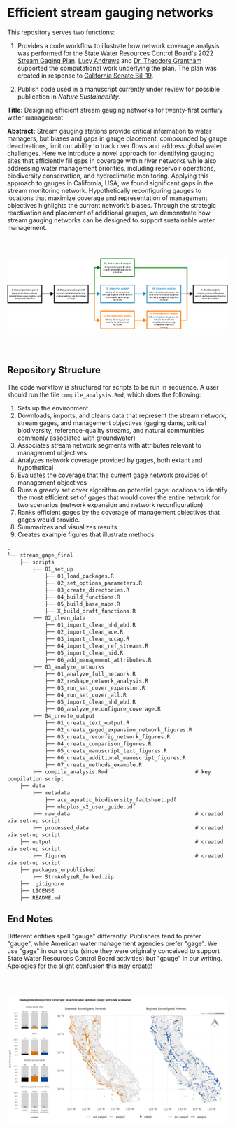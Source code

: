 # Efficient stream gauging networks

This repository serves two functions:

1. Provides a code workflow to illustrate how network coverage analysis was
performed for the State Water Resources Control Board's 2022 [Stream Gaging Plan](https://www.waterboards.ca.gov/waterrights/water_issues/programs/stream_gaging_plan/).
[Lucy Andrews](https://www.lucyrandrews.com/about) and [Dr. Theodore
Grantham](https://ourenvironment.berkeley.edu/people/theodore-grantham)
supported the computational work underlying the plan. The plan was created in response
to [California Senate Bill 19](https://leginfo.legislature.ca.gov/faces/billTextClient.xhtml?bill_id=201920200SB19).

2. Publish code used in a manuscript currently under review for possible
publication in _Nature Sustainability_.

**Title:** Designing efficient stream gauging networks for twenty-first century water management

**Abstract:** Stream gauging stations provide critical information to water managers, but biases and gaps in gauge placement, compounded by gauge deactivations, limit our ability to track river flows and address global water challenges. Here we introduce a novel approach for identifying gauging sites that efficiently fill gaps in coverage within river networks while also addressing water management priorities, including reservoir operations, biodiversity conservation, and hydroclimatic monitoring. Applying this approach to gauges in California, USA, we found significant gaps in the stream monitoring network. Hypothetically reconfiguring gauges to locations that maximize coverage and representation of management objectives highlights the current network’s biases. Through the strategic reactivation and placement of additional gauges, we demonstrate how stream gauging networks can be designed to support sustainable water management. 

<br>
<br>

![flow chart of methods](https://github.com/lucyrandrews/stream_gage_final/blob/main/data/metadata/methods_flowchart.png "flow chart of methods")

<br>
<br>

## Repository Structure

The code workflow is structured for scripts to be run in sequence. A user should
run the file `compile_analysis.Rmd`, which does the following:

1. Sets up the environment
2. Downloads, imports, and cleans data that represent the stream network, stream
gages, and management objectives (gaging dams, critical biodiversity, reference-quality
streams, and natural communities commonly associated with groundwater)
3. Associates stream network segments with attributes relevant to management objectives
4. Analyzes network coverage provided by gages, both extant and hypothetical
5. Evaluates the coverage that the current gage network provides of management
objectives
6. Runs a greedy set cover algorithm on potential gage locations to identify
the most efficient set of gages that would cover the entire network for two scenarios
(network expansion and network reconfiguration)
7. Ranks efficient gages by the coverage of management objectives that gages
would provide.
8. Summarizes and visualizes results
9. Creates example figures that illustrate methods


```
.
└── stream_gage_final  
    ├── scripts  
        ├── 01_set_up  
            ├── 01_load_packages.R  
            ├── 02_set_options_parameters.R
            ├── 03_create_directories.R  
            ├── 04_build_functions.R
            ├── 05_build_base_maps.R
            ├── X_build_draft_functions.R
        ├── 02_clean_data  
            ├── 01_import_clean_nhd_wbd.R
            ├── 02_import_clean_ace.R
            ├── 03_import_clean_nccag.R
            ├── 04_import_clean_ref_streams.R
            ├── 05_import_clean_nid.R
            ├── 06_add_management_attributes.R
        ├── 03_analyze_networks  
            ├── 01_analyze_full_network.R
            ├── 02_reshape_network_analysis.R
            ├── 03_run_set_cover_expansion.R
            ├── 04_run_set_cover_all.R
            ├── 05_import_clean_nhd_wbd.R
            ├── 06_analyze_reconfigure_coverage.R
        ├── 04_create_output  
            ├── 01_create_text_output.R
            ├── 02_create_gaged_expansion_network_figures.R
            ├── 03_create_reconfig_network_figures.R
            ├── 04_create_comparison_figures.R
            ├── 05_create_manuscript_text_figures.R
            ├── 06_create_additional_manuscript_figures.R
            ├── 07_create_methods_example.R
        ├── compile_analysis.Rmd                            # key compilation script
    ├── data  
        ├── metadata
            ├── ace_aquatic_biodiversity_factsheet.pdf 
            ├── nhdplus_v2_user_guide.pdf
        ├── raw_data                                        # created via set-up script
        ├── processed_data                                  # created via set-up script
    ├── output                                              # created via set-up script
        ├── figures                                         # created via set-up script
    ├── packages_unpublished  
        ├── StrmAnlyzeR_forked.zip  
    ├── .gitignore  
    ├── LICENSE  
    ├── README.md  
```

## End Notes

Different entities spell "gauge" differently. Publishers tend to prefer "gauge",
while American water management agencies prefer "gage". We use "gage" in our
scripts (since they were originally conceived to support State Water Resources
Control Board activities) but "gauge" in our writing. Apologies for the slight
confusion this may create!

<br>
<br>

![maps and graphs illustrating gage network reconfiguration scenarios](https://github.com/lucyrandrews/stream_gage_final/blob/main/data/metadata/example_result.png "maps and graphs illustrating gage network reconfiguration scenarios")